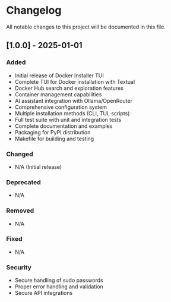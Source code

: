 # Changelog

All notable changes to this project will be documented in this file.

## [1.0.0] - 2025-01-01

### Added
- Initial release of Docker Installer TUI
- Complete TUI for Docker installation with Textual
- Docker Hub search and exploration features
- Container management capabilities
- AI assistant integration with Ollama/OpenRouter
- Comprehensive configuration system
- Multiple installation methods (CLI, TUI, scripts)
- Full test suite with unit and integration tests
- Complete documentation and examples
- Packaging for PyPI distribution
- Makefile for building and testing

### Changed
- N/A (Initial release)

### Deprecated
- N/A

### Removed
- N/A

### Fixed
- N/A

### Security
- Secure handling of sudo passwords
- Proper error handling and validation
- Secure API integrations